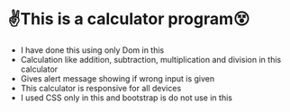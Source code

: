 <h1>✌️This is a calculator program😵</h1>

* I have done this using only Dom in this
* Calculation like addition, subtraction, multiplication and division in this calculator
* Gives alert message showing if wrong input is given
* This calculator is responsive for all devices
* I used CSS only in this and bootstrap is do not use in this
